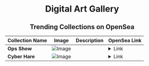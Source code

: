 <div align="center">

# Digital Art Gallery

## Trending Collections on OpenSea

| Collection Name                       | Image                                                                                     | Description                       | OpenSea Link                                                                                          |
|---------------------------------------|-------------------------------------------------------------------------------------------|-----------------------------------|--------------------------------------------------------------------------------------------------------|
| **Ops Show** | ![Image](https://i.seadn.io/s/raw/files/dbf1f414d93eb9240f88952bf610a06f.jpg?w=500&auto=format?w=200&auto=format) |  | <details><summary>Link</summary>[Ops Show](https://opensea.io/collection/ops-show)</details> |
| **Cyber Hare** | ![Image](https://i.seadn.io/s/raw/files/1dc95ce212496c59359a19549887baab.png?w=500&auto=format?w=200&auto=format) |  | <details><summary>Link</summary>[Cyber Hare](https://opensea.io/collection/cyber-hare-3)</details> |

</div>